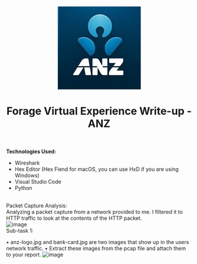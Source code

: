 <p align="center">
  <img src="./anz/anz_logo.jpg">
</p>

<h1 align="center">Forage Virtual Experience Write-up - ANZ</h1>
<br>
<p>
<b>Technologies Used: </b>
  
- Wireshark
- Hex Editor (Hex Fiend for macOS, you can use HxD if you are using Windows)
- Visual Studio Code
- Python
<br>
Packet Capture Analysis:
<br>
Analyzing a packet capture from a network provided to me. I filtered it to HTTP traffic to look at the contents of the HTTP packet.
<br>
<img width="540" alt="image" src="https://github.com/Macky-Y/forage-anz/assets/63437122/26a8aa79-0ab2-4921-9ac4-29707fff855d">
<br>
Sub-task 1: 

•	anz-logo.jpg and bank-card.jpg are two images that show up in the users network traffic.
•	Extract these images from the pcap file and attach them to your report.
![image](https://github.com/Macky-Y/forage-anz/assets/63437122/c1598b58-5a23-4fd3-945f-36da8dca2d25)

</p>
